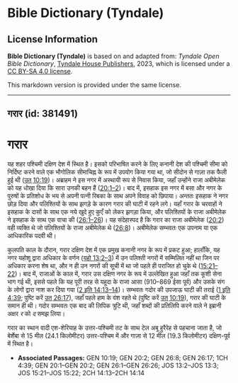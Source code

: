 # Bible Dictionary (Tyndale)

## License Information

**Bible Dictionary (Tyndale)** is based on and adapted from: _Tyndale Open Bible Dictionary_, [Tyndale House Publishers](https://tyndaleopenresources.com/), 2023, which is licensed under a [CC BY-SA 4.0 license](https://creativecommons.org/licenses/by-sa/4.0/legalcode.en).

This markdown version is provided under the same license.



--------------------------------

## गरार (id: 381491)

गरार
====

यह शहर पश्चिमी दक्षिण देश में स्थित है। इसको परिभाषित करने के लिए कनानी देश की पश्चिमी सीमा को निर्दिष्ट करने वाले एक भौगोलिक सीमाचिह्न के रूप में उपयोग किया गया था, जो सीदोन से गाज़ा तक फैली हुई थी ([उत् 10:19](https://ref.ly/Gen10:19))। अब्राहम ने इस नगर में अस्थायी रूप से निवास किया, जहाँ उन्होंने राजा अबीमेलेक को यह धोखा दिया कि सारा उनकी बहन हैं ([20:1–2](https://ref.ly/Gen20:1-Gen20:2))। बाद में, इसहाक इस नगर में बसा और नगर के पुरुषों के प्रतिशोध के भय से अपनी पत्नी रिबका के साथ अपने विवाह को छिपाया। अन्ततः इसहाक ने नगर छोड़ दिया और पलिश्तियों के साथ झगड़े के कारण गरार की घाटी में रहने लगे। यहाँ गरार के चरवाहों ने इसहाक के दासों के साथ एक नये खुदे हुए कुएँ को लेकर झगड़ा किया, और पलिश्तियों के राजा अबीमेलेक ने इसहाक के साथ एक वाचा की ([26:1–26](https://ref.ly/Gen26:1-Gen26:26))। यह संदेहास्पद है कि गरार का राजा अबीमेलेक ([20:2](https://ref.ly/Gen20:2)) वही व्यक्ति थे जो पलिश्तियों के राजा अबीमेलेक थे ([26:8](https://ref.ly/Gen26:8))। अबीमेलेक सम्भवतः एक उपनाम या एक आधिकारिक पदवी थी।

कुलपति काल के दौरान, गरार दक्षिण देश में एक प्रमुख कनानी नगर के रूप में प्रकट हुआ; हालाँकि, यह नगर यहोशू द्वारा अधिकार के वर्णन ([यहो 13:2–3](https://ref.ly/Josh13:2-Josh13:3)) में उन पलिश्ती नगरों में सम्मिलित नहीं था जिन पर अधिकार करना शेष था, और न ही उन नगरों की सूची में था जो पहले ही पराजित हो चुके थे ([15:21–22](https://ref.ly/Josh15:21-Josh15:22))। बाद में, राजाओं के काल में, गरार उस दक्षिण नगर के रूप में उल्लेखित हुआ जहाँ तक कूशी सेना भाग गई थी, इससे पहले कि यह पूरी तरह से यहूदा के राजा आसा (910–869 ईसा पूर्व) और उसके संग के लोगों द्वारा नाश कर दिया गया ([2 इति 14:13–14](https://ref.ly/2Chr14:13-2Chr14:14))। सम्भवतः गदोर की उपजाऊ घाटी की तराई ([1 इति 4:39](https://ref.ly/1Chr4:39); पुष्टि करें [उत् 26:17](https://ref.ly/Gen26:17)), जहाँ पहले हाम के वंश रहते थे (पुष्टि करें [उत् 10:19](https://ref.ly/Gen10:19)), गरार की घाटी के समान ही थी। गदोर सम्भवतः एक बाद की लिपिक त्रुटि थी, जहाँ शब्दों की प्रतिलिपि करने वाले ने इब्रानी अक्षर *र* को *द* समझ लिया।

गरार का स्थान वादी एश\-शेरियाह के उत्तर\-पश्चिमी तट के साथ टेल अबू हुरैरेह से पहचाना जाता है, जो बेर्शेबा से 15 मील (24\.1 किलोमीटर) उत्तर\-पश्चिम में और गाज़ा से 12 मील (19\.3 किलोमीटर) दक्षिण\-पूर्व में स्थित है।

* **Associated Passages:** GEN 10:19; GEN 20:2; GEN 26:8; GEN 26:17; 1CH 4:39; GEN 20:1–GEN 20:2; GEN 26:1–GEN 26:26; JOS 13:2–JOS 13:3; JOS 15:21–JOS 15:22; 2CH 14:13–2CH 14:14

